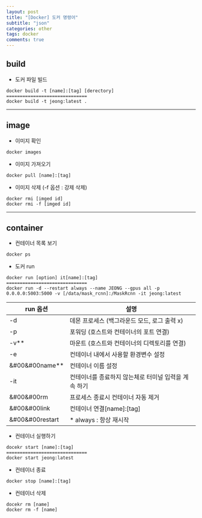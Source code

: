 ```yaml
---
layout: post
title: "[Docker] 도커 명령어"
subtitle: "json"
categories: other
tags: docker
comments: true
---
```


## build

* 도커 파일 빌드
```
docker build -t [name]:[tag] [derectory]
==============================
docker build -t jeong:latest .
```

<hr>

## image

* 이미지 확인
```
docker images
```

* 이미지 가져오기
```
docker pull [name]:[tag]
```

* 이미지 삭제 (-f 옵션 : 강제 삭제)
```
docker rmi [imged id]
docker rmi -f [imged id]
```

<hr>

## container

* 컨테이너 목록 보기
```
docker ps
```

* 도커 run
```
docker run [option] it[name]:[tag]
==============================
docker run -d --restart always --name JEONG --gpus all -p 0.0.0.0:5003:5000 -v [/data/mask_rcnn]:/MaskRcnn -it jeong:latest
```

|run 옵션|설명|
|---|---|
|-d|데몬 프로세스 (백그라운드 모드, 로그 출력 x)
|-p|포워딩 (호스트와 컨테이너의 포트 연결)|
|-v**|마운트 (호스트와 컨테이너의 디렉토리를 연결)
|-e|컨테이너 내에서 사용할 환경변수 설정|
|&#00&#00name**|컨테이너 이름 설정|
|-it|컨테이너를 종료하지 않는체로 터미널 입력을 계속 하기|
|&#00&#00rm|프로세스 종료시 컨테이너 자동 제거|
|&#00&#00link|컨테이너 연결[name]:[tag]
|&#00&#00restart|* always : 항상 재시작|


* 컨테이너 실행하기
```
docekr start [name]:[tag]
==============================
docker start jeong:latest
```

* 컨테이너 종료
```
docker stop [name]:[tag]
```

* 컨테이너 삭제
```
docekr rm [name]
docker rm -f [name]
```